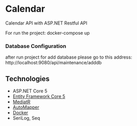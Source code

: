 # Calendar
Calendar API with ASP.NET Restful API 

For run the project: docker-compose up

### Database Configuration
after run project for add database please go to this address: http://localhost:9080/api/maintenance/adddb

## Technologies

* ASP.NET Core 5
* [Entity Framework Core 5](https://docs.microsoft.com/en-us/ef/core/)
* [MediatR](https://github.com/jbogard/MediatR)
* [AutoMapper](https://automapper.org/)
* [Docker](https://www.docker.com/)
* SeriLog, Seq
